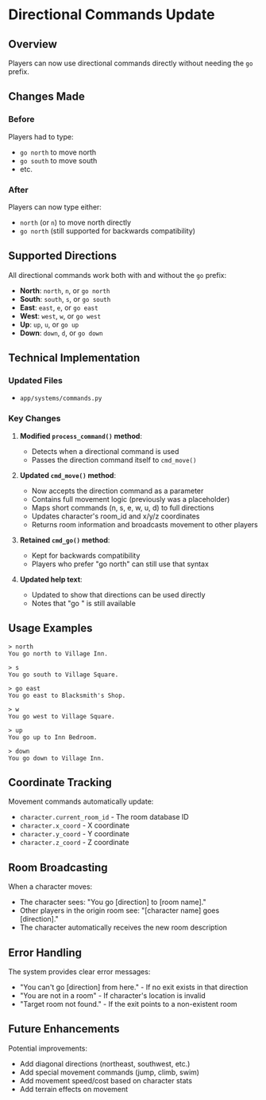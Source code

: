# Directional Commands Update

## Overview
Players can now use directional commands directly without needing the `go` prefix.

## Changes Made

### Before
Players had to type:
- `go north` to move north
- `go south` to move south
- etc.

### After
Players can now type either:
- `north` (or `n`) to move north directly
- `go north` (still supported for backwards compatibility)

## Supported Directions

All directional commands work both with and without the `go` prefix:

- **North**: `north`, `n`, or `go north`
- **South**: `south`, `s`, or `go south`
- **East**: `east`, `e`, or `go east`
- **West**: `west`, `w`, or `go west`
- **Up**: `up`, `u`, or `go up`
- **Down**: `down`, `d`, or `go down`

## Technical Implementation

### Updated Files
- `app/systems/commands.py`

### Key Changes

1. **Modified `process_command()` method**:
   - Detects when a directional command is used
   - Passes the direction command itself to `cmd_move()`

2. **Updated `cmd_move()` method**:
   - Now accepts the direction command as a parameter
   - Contains full movement logic (previously was a placeholder)
   - Maps short commands (n, s, e, w, u, d) to full directions
   - Updates character's room_id and x/y/z coordinates
   - Returns room information and broadcasts movement to other players

3. **Retained `cmd_go()` method**:
   - Kept for backwards compatibility
   - Players who prefer "go north" can still use that syntax

4. **Updated help text**:
   - Updated to show that directions can be used directly
   - Notes that "go <direction>" is still available

## Usage Examples

```
> north
You go north to Village Inn.

> s
You go south to Village Square.

> go east
You go east to Blacksmith's Shop.

> w
You go west to Village Square.

> up
You go up to Inn Bedroom.

> down
You go down to Village Inn.
```

## Coordinate Tracking

Movement commands automatically update:
- `character.current_room_id` - The room database ID
- `character.x_coord` - X coordinate
- `character.y_coord` - Y coordinate  
- `character.z_coord` - Z coordinate

## Room Broadcasting

When a character moves:
- The character sees: "You go [direction] to [room name]."
- Other players in the origin room see: "[character name] goes [direction]."
- The character automatically receives the new room description

## Error Handling

The system provides clear error messages:
- "You can't go [direction] from here." - If no exit exists in that direction
- "You are not in a room" - If character's location is invalid
- "Target room not found." - If the exit points to a non-existent room

## Future Enhancements

Potential improvements:
- Add diagonal directions (northeast, southwest, etc.)
- Add special movement commands (jump, climb, swim)
- Add movement speed/cost based on character stats
- Add terrain effects on movement

